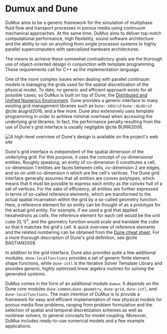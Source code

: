 # Dumux and Dune

DuMux aims to be a generic framework for the simulation of multiphase
fluid flow and transport processes in porous media using continuum
mechanical approaches.  At the same time, DuMux aims to deliver
top-notch computational performance, high flexibility, sound
software architecture and the ability to run on anything from single
processor systems to highly parallel supercomputers with specialized
hardware architectures.

The means to achieve these somewhat contradictory goals are the
thorough use of object-oriented design in conjunction with template
programming. These requirements call for C++ as the implementation
language.

One of the more complex issues when dealing with parallel continuum
models is managing the grids used for the spatial discretization of
the physical model. To date, no generic and efficient approach exists
for all possible cases, so DuMux is built on top of Dune, the
[Distributed and Unified Numerics
Environment](https://www.dune-project.org).
Dune provides a generic interface
to many existing grid management libraries such as `Dune::UGGrid`
`Dune::ALUGrid` @cite alugrid2016, and a few more.
Dune also extensively uses template programming in order to
achieve minimal overhead when accessing the underlying grid
libraries. In fact, the performance penalty resulting from the
use of Dune's grid interface is usually negligible @cite BURRI2006.

![A high-level overview of Dune's design is available on the project's
web site](https://www.dune-project.org/img/dunedesign.png)

Dune's grid interface is independent of the spatial dimension of the
underlying grid. For this purpose, it uses the concept of
co-dimensional entities. Roughly speaking, an entity of co-dimension
$0$ constitutes a cell, co-dimension $1$ entities are faces between
cells, co-dimension $2$ are edges, and so on until co-dimension $n$
which are the cell's vertices.  The Dune grid interface generally
assumes that all entities are convex polytopes, which means that it
must be possible to express each entity as the convex hull of a set of
vertices. For the sake of efficiency, all entities are further expressed in terms
of so-called reference elements, which are transformed to the actual
spatial incarnation within the grid by a so-called geometry
function. Here, a reference element for an
entity can be thought of as a prototype for the actual grid
entity. For example, if we used a grid that applied hexahedrons as cells,
the reference element for each cell would be the unit cube $[0, 1]^3$,
and the geometry function would scale and translate the cube so that
it matches the grid's cell. A quick overview of reference elements and the
related numbering can be obtained from
the [Dune cheat sheet](https://www.dune-project.org/pdf/dune-cheat-sheet.pdf).
For a more thorough description of Dune's
grid definition, see @cite BASTIAN2008.

In addition to the grid interface, Dune also provides quite a few
additional modules. `dune-localfunctions` provides a set of generic
finite element shape functions, while `dune-istl` is the
Iterative Solver Template Library
and provides generic, highly optimized linear algebra routines for
solving the generated systems.

DuMux comes in the form of an additional module `dumux`.
It depends on the Dune core modules
`dune-common`,`dune-geometry`, `dune-grid`, `dune-istl`, and `dune-localfunctions`.
The main intention of DuMux is to provide a framework for easy and efficient
implementation of new physical models for porous media flow problems,
ranging from problem formulation and the selection of
spatial and temporal discretization schemes as well as nonlinear solvers,
to general concepts for model coupling.
Moreover, DuMux includes ready-to-use numerical models and a few example applications.
